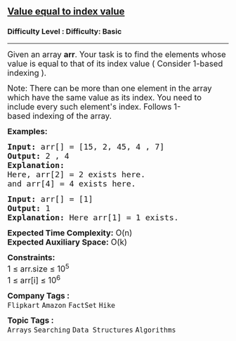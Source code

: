 <h2><a href="https://www.geeksforgeeks.org/problems/value-equal-to-index-value1330/1?page=2&category=Arrays,Strings&difficulty=Basic,Easy,Medium&status=unsolved&sortBy=submissions">Value equal to index value</a></h2><h3>Difficulty Level : Difficulty: Basic</h3><hr><div class="problems_problem_content__Xm_eO"><p><span style="font-size: 18px;">Given an array&nbsp;<strong>arr</strong>. Your task is to find the elements whose value is equal to that of its index value ( Consider 1-based indexing ).</span></p>
<p><span style="font-size: 18px;">Note: There can be more than one element in the array which have the same value as its index. You need to include every such element's index.&nbsp;Follows 1-based&nbsp;indexing of the array.</span></p>
<p><span style="font-size: 18px;"><strong>Examples:</strong></span></p>
<pre><span style="font-size: 18px;"><strong>Input: </strong>arr[] = [15, 2, 45, 4 , 7]
<strong>Output:</strong> 2 , 4
<strong>Explanation:</strong> <br></span><span style="font-size: 18px;">Here, arr[2] = 2 exists here.<br></span><span style="font-size: 18px;">and arr[4] = 4 exists here.</span></pre>
<pre><span style="font-size: 18px;"><strong>Input: </strong>arr[] = [1]
<strong>Output:</strong> 1
<strong>Explanation:</strong> Here arr[1] = 1 exists.</span></pre>
<p><span style="font-size: 18px;"><strong>Expected Time Complexity:</strong>&nbsp;O(n)<br><strong>Expected Auxiliary Space:</strong> O(k)</span></p>
<p><span style="font-size: 18px;"><strong>Constraints:</strong><br>1 ≤ arr.size ≤ 10<sup>5</sup><br>1 ≤ arr[i] ≤ 10<sup>6</sup></span></p></div><p><span style=font-size:18px><strong>Company Tags : </strong><br><code>Flipkart</code>&nbsp;<code>Amazon</code>&nbsp;<code>FactSet</code>&nbsp;<code>Hike</code>&nbsp;<br><p><span style=font-size:18px><strong>Topic Tags : </strong><br><code>Arrays</code>&nbsp;<code>Searching</code>&nbsp;<code>Data Structures</code>&nbsp;<code>Algorithms</code>&nbsp;